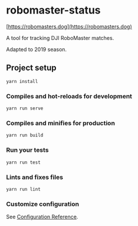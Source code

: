 # robomaster-status
[https://robomasters.dog](https://robomasters.dog)

A tool for tracking DJI RoboMaster matches.

Adapted to 2019 season.

## Project setup
```
yarn install
```

### Compiles and hot-reloads for development
```
yarn run serve
```

### Compiles and minifies for production
```
yarn run build
```

### Run your tests
```
yarn run test
```

### Lints and fixes files
```
yarn run lint
```

### Customize configuration
See [Configuration Reference](https://cli.vuejs.org/config/).
